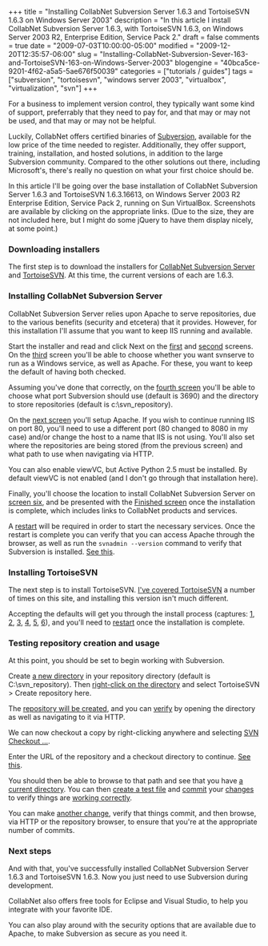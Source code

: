+++
title = "Installing CollabNet Subversion Server 1.6.3 and TortoiseSVN 1.6.3 on Windows Server 2003"
description = "In this article I install CollabNet Subversion Server 1.6.3, with TortoiseSVN 1.6.3, on Windows Server 2003 R2, Enterprise Edition, Service Pack 2."
draft = false
comments = true
date = "2009-07-03T10:00:00-05:00"
modified = "2009-12-20T12:35:57-06:00"
slug = "Installing-CollabNet-Subversion-Sever-163-and-TortoiseSVN-163-on-Windows-Server-2003"
blogengine = "40bca5ce-9201-4f62-a5a5-5ae676f50039"
categories = ["tutorials / guides"]
tags = ["subversion", "tortoisesvn", "windows server 2003", "virtualbox", "virtualization", "svn"]
+++

<p>For a business to implement version control, they typically want some kind of support, preferrably that they need to pay for, and that may or may not be used,&nbsp;and that&nbsp;may or may not be helpful.</p>
<p>Luckily, CollabNet offers certified binaries of <a rel="external" href="http://www.open.collab.net/products/subversion/">Subversion</a>, available for the low price of the time needed to register. Additionally, they offer support, training, installation, and hosted solutions, in addition to the large Subversion community. Compared to the other solutions out there, including Microsoft's, there's really no question on what your first choice should be.</p>
<p>In this article I'll be going over the base installation of CollabNet Subversion Server 1.6.3 and TortoiseSVN 1.6.3.16613, on Windows Server 2003 R2 Enterprise Edition, Service Pack 2, running on Sun VirtualBox. Screenshots are available by clicking on the appropriate links. (Due to the size, they are not included here, but I might do some jQuery to have them display nicely, at some point.)</p>
<h3>Downloading installers</h3>
<p>The first step is to download the installers for <a rel="external" href="http://www.open.collab.net/downloads/subversion/">CollabNet Subversion Server</a> and <a rel="external" href="http://tortoisesvn.net/downloads">TortoiseSVN</a>. At this time, the current versions of each are 1.6.3.</p>
<h3>Installing CollabNet Subversion Server</h3>
<p>CollabNet Subversion Server relies upon Apache to serve repositories, due to the various benefits (security and etcetera) that it provides. However, for this installation I'll assume that you want to keep IIS running and available.</p>
<p>Start the installer and read and click Next on the <a href="http://media.jamesrskemp.com/graphics/collabnet_subversion/collabnetsubversion_1.6.3_install_01.jpg">first</a> and <a href="http://media.jamesrskemp.com/graphics/collabnet_subversion/collabnetsubversion_1.6.3_install_02.jpg">second</a> screens. On the <a href="http://media.jamesrskemp.com/graphics/collabnet_subversion/collabnetsubversion_1.6.3_install_03.jpg">third</a> screen you'll be able to choose whether you want svnserve to run as a Windows service, as well as Apache. For these, you want to keep the default of having both checked.</p>
<p>Assuming you've done that correctly, on the <a href="http://media.jamesrskemp.com/graphics/collabnet_subversion/collabnetsubversion_1.6.3_install_04.jpg">fourth screen</a>&nbsp;you'll be able to choose what port Subversion should use (default is 3690) and the directory to store repositories (default is c:\svn_repository).</p>
<p>On the <a href="http://media.jamesrskemp.com/graphics/collabnet_subversion/collabnetsubversion_1.6.3_install_05.jpg">next screen</a> you'll setup Apache. If you wish to continue running IIS on port 80, you'll need to use a different port (80 changed to 8080 in my case) and/or change the host to a name that IIS is not using. You'll also set where the repositories are being stored (from the previous screen) and what path to use when navigating via HTTP.</p>
<p>You can also enable viewVC, but Active Python 2.5 must be installed. By default viewVC is not enabled (and I don't go through that installation here).</p>
<p>Finally, you'll choose the location to install CollabNet Subversion Server on <a href="http://media.jamesrskemp.com/graphics/collabnet_subversion/collabnetsubversion_1.6.3_install_06.jpg">screen six</a>, and be presented with the <a href="http://media.jamesrskemp.com/graphics/collabnet_subversion/collabnetsubversion_1.6.3_install_07.jpg">Finished screen</a> once the installation is complete, which includes links to CollabNet products and services.</p>
<p>A <a href="http://media.jamesrskemp.com/graphics/collabnet_subversion/collabnetsubversion_1.6.3_install_08.jpg">restart</a> will be required in order to start the necessary services. Once the restart is complete you can verify that you can access Apache through the browser, as well as run the <code>svnadmin --version</code> command to verify that Subversion is installed. <a href="http://media.jamesrskemp.com/graphics/collabnet_subversion/collabnetsubversion_1.6.3_install_09.jpg">See this</a>.</p>
<h3>Installing TortoiseSVN</h3>
<p>The next step is to install TortoiseSVN. <a href="http://strivinglife.com/words/?tag=/tortoisesvn">I've covered TortoiseSVN</a> a number of times on this site, and installing this version isn't much different.</p>
<p>Accepting the defaults will get you through the install process (captures: <a href="http://media.jamesrskemp.com/graphics/tortoisesvn/tortoisesvn_1.6.3_install_01.jpg">1</a>, <a href="http://media.jamesrskemp.com/graphics/tortoisesvn/tortoisesvn_1.6.3_install_02.jpg">2</a>, <a href="http://media.jamesrskemp.com/graphics/tortoisesvn/tortoisesvn_1.6.3_install_03.jpg">3</a>, <a href="http://media.jamesrskemp.com/graphics/tortoisesvn/tortoisesvn_1.6.3_install_04.jpg">4</a>, <a href="http://media.jamesrskemp.com/graphics/tortoisesvn/tortoisesvn_1.6.3_install_05.jpg">5</a>, <a href="http://media.jamesrskemp.com/graphics/tortoisesvn/tortoisesvn_1.6.3_install_06.jpg">6</a>), and you'll need to <a href="http://media.jamesrskemp.com/graphics/tortoisesvn/tortoisesvn_1.6.3_install_07.jpg">restart</a> once the installation is complete.</p>
<h3>Testing repository creation and usage</h3>
<p>At this point, you should be set to begin working with Subversion.</p>
<p>Create <a href="http://media.jamesrskemp.com/graphics/collabnet_subversion/repotest_01.jpg">a new directory</a> in your repository directory (default is C:\svn_repository). Then <a href="http://media.jamesrskemp.com/graphics/collabnet_subversion/repotest_02.jpg">right-click on the directory</a> and select TortoiseSVN &gt; Create repository here.</p>
<p>The <a href="http://media.strivinglife.com/graphics/collabnet_subversion/repotest_03.jpg">repository will be created</a>, and you can <a href="http://media.jamesrskemp.com/graphics/collabnet_subversion/repotest_04.jpg">verify</a> by opening the directory as well as navigating to it via HTTP.</p>
<p>We can now checkout a copy by right-clicking anywhere and selecting <a href="http://media.jamesrskemp.com/graphics/collabnet_subversion/repotest_05.jpg">SVN Checkout ...</a>.</p>
<p>Enter the URL of the repository and a checkout directory to continue. <a href="http://media.jamesrskemp.com/graphics/collabnet_subversion/repotest_06.jpg">See this</a>.</p>
<p>You should then be able to browse to that path and see that you have <a href="http://media.jamesrskemp.com/graphics/collabnet_subversion/repotest_07.jpg">a current directory</a>. You can then <a href="http://media.jamesrskemp.com/graphics/collabnet_subversion/repotest_08.jpg">create a test file</a> and <a href="http://media.jamesrskemp.com/graphics/collabnet_subversion/repotest_09.jpg">commit</a> your <a href="http://media.jamesrskemp.com/graphics/collabnet_subversion/repotest_10.jpg">changes</a> to verify things are <a href="http://media.jamesrskemp.com/graphics/collabnet_subversion/repotest_11.jpg">working correctly</a>.</p>
<p>You can make <a href="http://media.jamesrskemp.com/graphics/collabnet_subversion/repotest_13.jpg">another change</a>, verify that things commit, and then browse, via HTTP or the repository browser, to ensure that you're at the appropriate number of commits.</p>
<h3>Next steps</h3>
<p>And with that, you've successfully installed CollabNet Subversion Server 1.6.3 and TortoiseSVN 1.6.3. Now you just need to use Subversion during development.</p>
<p>CollabNet also offers free tools for Eclipse and Visual Studio, to help you integrate with your favorite IDE.</p>
<p>You can also play around with the security options that are available due to Apache, to make Subversion as secure as you need it.</p>
